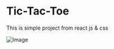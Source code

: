 # Tic-Tac-Toe

This is simple project from react js & css

![Image](https://github.com/user-attachments/assets/989e2579-45e5-431f-98b7-253a812a541a)
